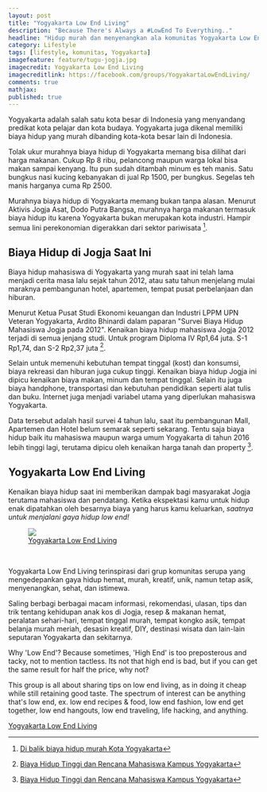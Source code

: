 ```yaml
---
layout: post
title: "Yogyakarta Low End Living"
description: "Because There's Always a #LowEnd To Everything.."
headline: "Hidup murah dan menyenangkan ala komunitas Yogyakarta Low End Living"
category: Lifestyle
tags: [lifestyle, komunitas, Yogyakarta]
imagefeature: feature/tugu-jogja.jpg
imagecredit: Yogyakarta Low End Living
imagecreditlink: https://facebook.com/groups/YogyakartaLowEndLiving/
comments: true
mathjax: 
published: true
---
```


Yogyakarta adalah salah satu kota besar di Indonesia yang menyandang predikat kota pelajar dan kota budaya. Yogyakarta juga dikenal memiliki biaya hidup yang murah dibanding kota-kota besar lain di Indonesia. 

Tolak ukur murahnya biaya hidup di Yogyakarta memang bisa dilihat dari harga makanan. Cukup Rp 8 ribu, pelancong maupun warga lokal bisa makan sampai kenyang. Itu pun sudah ditambah minum es teh manis. Satu bungkus nasi kucing kebanyakan di jual Rp 1500, per bungkus. Segelas teh manis harganya cuma Rp 2500.

Murahnya biaya hidup di Yogyakarta memang bukan tanpa alasan. Menurut Aktivis Jogja Asat, Dodo Putra Bangsa, murahnya harga makanan termasuk biaya hidup itu karena Yogyakarta bukan merupakan kota industri. Hampir semua lini perekonomian digerakkan dari sektor pariwisata [^1].

## Biaya Hidup di Jogja Saat Ini ##

Biaya hidup mahasiswa di Yogyakarta yang murah saat ini telah lama menjadi cerita masa lalu sejak tahun 2012, atau satu tahun menjelang mulai maraknya pembangunan hotel, apartemen, tempat pusat perbelanjaan dan hiburan.

Menurut Ketua Pusat Studi Ekonomi keuangan dan Industri LPPM UPN Veteran Yogyakarta, Ardito Bhinardi dalam paparan "Survei Biaya Hidup Mahasiswa Jogja pada 2012". Kenaikan biaya hidup mahasiswa Jogja 2012 terjadi di semua jenjang studi. Untuk program Diploma IV Rp1,64 juta. S-1 Rp1,74, dan S-2 Rp2,37 juta [^2].

Selain untuk memenuhi kebutuhan tempat tinggal (kost) dan konsumsi, biaya rekreasi dan hiburan juga cukup tinggi. Kenaikan biaya hidup Jogja ini dipicu kenaikan biaya makan, minum dan tempat tinggal. Selain itu juga biaya handphone, transportasi dan kebutuhan pendidikan seperti alat tulis dan buku. Internet juga menjadi variabel utama yang diperlukan mahasiswa Yogyakarta.

Data tersebut adalah hasil survei 4 tahun lalu, saat itu pembangunan Mall, Apartemen dan Hotel belum semarak seperti sekarang. Tentu saja biaya hidup baik itu mahasiswa maupun warga umum Yogyakarta di tahun 2016 lebih tinggi lagi, terutama dipicu oleh kenaikan harga tanah dan property [^2].

## Yogyakarta Low End Living ##

Kenaikan biaya hidup saat ini memberikan dampak bagi masyarakat Jogja terutama mahasiswa dan pendatang. Ketika ekspektasi kamu untuk hidup enak dipatahkan oleh besarnya biaya yang harus kamu keluarkan, *saatnya untuk menjalani gaya hidup low end!*

<figure>
	<a href="{{ site.url }}/images/post/yogyakarta-low-end-living-banner.jpg"><img src="{{ site.url }}/images/post/yogyakarta-low-end-living-banner.jpg"></a>
	<figcaption><a href="https://facebook.com/groups/YogyakartaLowEndLiving/" target="_blank">Yogyakarta Low End Living</a></figcaption>
</figure><br/>

Yogyakarta Low End Living terinspirasi dari grup komunitas serupa yang mengedepankan gaya hidup hemat, murah, kreatif, unik, namun tetap asik, menyenangkan, sehat, dan istimewa.

Saling berbagi berbagai macam informasi, rekomendasi, ulasan, tips dan trik tentang kehidupan anak kos di Jogja, resep & makanan hemat, peralatan sehari-hari, tempat tinggal murah, tempat kongko asik, tempat belanja murah meriah, desasin kreatif, DIY, destinasi wisata dan lain-lain seputaran Yogyakarta dan sekitarnya.

Why 'Low End'?
Because sometimes, 'High End' is too preposterous and tacky, not to mention tactless. Its not that high end is bad, but if you can get the same result for half the price, why not?

This group is all about sharing tips on low end living, as in doing it cheap while still retaining good taste. The spectrum of interest can be anything that's low end, ex. low end recipes & food, low end fashion, low end get together, low end hangouts, low end traveling, life hacking, and anything.

<a href="https://facebook.com/groups/YogyakartaLowEndLiving/" title="Yogyakarta Low End Living Facebook Groups" target="_blank" class="btn btn-primary btn-large">Yogyakarta Low End Living</a>

[^1]: [Di balik biaya hidup murah Kota Yogyakarta](https://www.merdeka.com/khas/di-balik-biaya-hidup-murah-kota-yogyakarta-sisi-lain-yogyakarta-3.html)
[^2]: [Biaya Hidup Tinggi dan Rencana Mahasiswa Kampus Yogyakarta](http://jogjauncover.blogspot.co.id/2016/02/biaya-hidup-mahasiswa-kampus-yogyakarta.html)